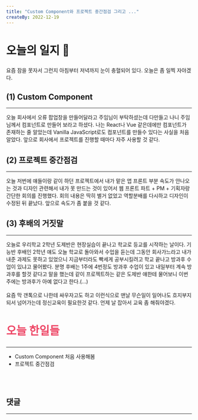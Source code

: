 ```yaml
---
title: "Custom Component와 프로젝트 중간점검 그리고 ..."
createBy: 2022-12-19
---
```



## <h2 style="font-size: 30px">오늘의 일지 🎪</h2>
요즘 잠을 못자서 그런지 아침부터 저녁까지 눈이 충혈되어 있다. 오늘은 좀 일찍 자야겠다.


## (1) Custom Component
---
오늘 회사에서 오류 팝업창을 만들어달라고 주임님이 부탁하셨는데 다만들고 나니 주임님께서 컴포넌트로 만들어 보라고 하셨다. 나는 React나 Vue 같은데에만 컴포넌트가 존재하는 줄 알았는데 Vanilla JavaScript로도 컴포넌트를 만들수 있다는 사실을 처음 알았다. 앞으로 회사에서 프로젝트를 진행할 때마다 자주 사용할 것 같다.

## (2) 프로젝트 중간점검
---
오늘 저번에 얘들이랑 같이 하던 프로젝트에서 내가 맡은 앱 프론트 부분 속도가 안나오는 것과 디자인 관련해서 내가 못 만드는 것이 있어서 웹 프론트 파트 + PM + 기획자랑 간단한 회의를 진행했다.
회의 내용은 딱히 별거 없었고 역할분배를 다시하고 디자인이 수정된 뒤 끝났다. 앞으로 속도가 좀 붙을 것 같다.

## (3) 후배의 거짓말
---
오늘로 우리학교 2학년 도제반은 현장실습이 끝나고 학교로 등교를 시작하는 날이다. 기능반 후배인 2학년 얘도 오늘 학교로 돌아와서 수업을 듣는데 그동안 회사가느라고 내가 내준 과제도 못하고 있었으니 지금부터라도 빡세게 공부시킬려고 학교 끝나고 방과후 수업이 있냐고 물어봤다. 분명 후배는 1주에 4번정도 방과후 수업이 있고 내일부터 계속 방과후를 할것 같다고 말을 했는데 같이 프로젝트하는 같은 도제반 얘한테 물어보니 이번주에는 방과후가 아예 없다고 한다.(...)
<br> 
<br>
요즘 막 갠톡으로 나한테 싸우자고도 하고 이런식으로 맨날 무슨일이 일어나도 흐지부지되서 넘어가는데 정신교육이 필요한것 같다. 언제 날 잡아서 교육 좀 해줘야겠다.



## <h2 style="color: #ee4867; font-size: 30px">오늘 한일들</h2>
--- 
- Custom Component 처음 사용해봄
- 프로젝트 중간점검

<br>
<br>

## 댓글
---
<br>

<Comment />

